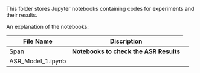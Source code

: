 This folder stores Jupyter notebooks containing codes for experiments and their results.


An explanation of the notebooks:

|File Name|Discription|
|---|-------|
|Span <td colspan=2>**Notebooks to check the ASR Results**|
|ASR_Model_1.ipynb||
